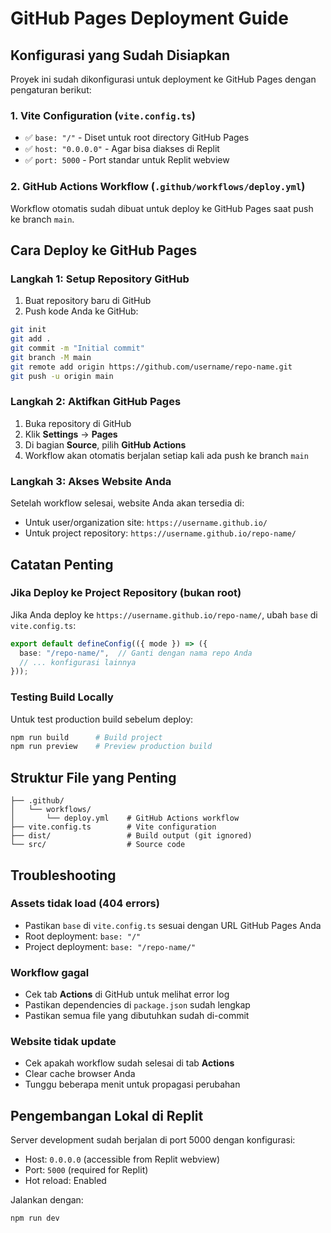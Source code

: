 # GitHub Pages Deployment Guide

## Konfigurasi yang Sudah Disiapkan

Proyek ini sudah dikonfigurasi untuk deployment ke GitHub Pages dengan pengaturan berikut:

### 1. Vite Configuration (`vite.config.ts`)
- ✅ `base: "/"` - Diset untuk root directory GitHub Pages
- ✅ `host: "0.0.0.0"` - Agar bisa diakses di Replit
- ✅ `port: 5000` - Port standar untuk Replit webview

### 2. GitHub Actions Workflow (`.github/workflows/deploy.yml`)
Workflow otomatis sudah dibuat untuk deploy ke GitHub Pages saat push ke branch `main`.

## Cara Deploy ke GitHub Pages

### Langkah 1: Setup Repository GitHub
1. Buat repository baru di GitHub
2. Push kode Anda ke GitHub:
```bash
git init
git add .
git commit -m "Initial commit"
git branch -M main
git remote add origin https://github.com/username/repo-name.git
git push -u origin main
```

### Langkah 2: Aktifkan GitHub Pages
1. Buka repository di GitHub
2. Klik **Settings** → **Pages**
3. Di bagian **Source**, pilih **GitHub Actions**
4. Workflow akan otomatis berjalan setiap kali ada push ke branch `main`

### Langkah 3: Akses Website Anda
Setelah workflow selesai, website Anda akan tersedia di:
- Untuk user/organization site: `https://username.github.io/`
- Untuk project repository: `https://username.github.io/repo-name/`

## Catatan Penting

### Jika Deploy ke Project Repository (bukan root)
Jika Anda deploy ke `https://username.github.io/repo-name/`, ubah `base` di `vite.config.ts`:

```typescript
export default defineConfig(({ mode }) => ({
  base: "/repo-name/",  // Ganti dengan nama repo Anda
  // ... konfigurasi lainnya
}));
```

### Testing Build Locally
Untuk test production build sebelum deploy:

```bash
npm run build      # Build project
npm run preview    # Preview production build
```

## Struktur File yang Penting

```
├── .github/
│   └── workflows/
│       └── deploy.yml    # GitHub Actions workflow
├── vite.config.ts        # Vite configuration
├── dist/                 # Build output (git ignored)
└── src/                  # Source code
```

## Troubleshooting

### Assets tidak load (404 errors)
- Pastikan `base` di `vite.config.ts` sesuai dengan URL GitHub Pages Anda
- Root deployment: `base: "/"`
- Project deployment: `base: "/repo-name/"`

### Workflow gagal
- Cek tab **Actions** di GitHub untuk melihat error log
- Pastikan dependencies di `package.json` sudah lengkap
- Pastikan semua file yang dibutuhkan sudah di-commit

### Website tidak update
- Cek apakah workflow sudah selesai di tab **Actions**
- Clear cache browser Anda
- Tunggu beberapa menit untuk propagasi perubahan

## Pengembangan Lokal di Replit

Server development sudah berjalan di port 5000 dengan konfigurasi:
- Host: `0.0.0.0` (accessible from Replit webview)
- Port: `5000` (required for Replit)
- Hot reload: Enabled

Jalankan dengan:
```bash
npm run dev
```
